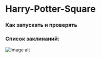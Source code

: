 # Harry-Potter-Square 

### Как запускать и проверять 

### Список заклинаний: 
![Image alt](https://github.com/SaidMaratov/otus-algo/raw/main/otus-algo/Harry-Potter-Square/01.jpg) 
